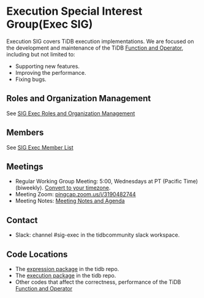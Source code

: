 # Execution Special Interest Group(Exec SIG)

Execution SIG covers TiDB execution implementations. We are focused on the development and maintenance of the TiDB [Function and Operator](https://pingcap.com/docs/dev/reference/sql/functions-and-operators/reference/), including but not limited to:

* Supporting new features.
* Improving the performance.
* Fixing bugs.

## Roles and Organization Management

See [SIG Exec Roles and Organization Management](roles-and-organization-management.md)

## Members

See [SIG Exec Member List](https://contributor.tidb.io/sig/execution)

## Meetings

* Regular Working Group Meeting: 5:00, Wednesdays at PT (Pacific Time) (biweekly). [Convert to your timezone](http://www.thetimezoneconverter.com/?t=5:00&tz=PT%20%28Pacific%20Time%29).
* Meeting Zoom: [pingcap.zoom.us/j/3190482744](https://pingcap.zoom.us/j/3190482744)
* Meeting Notes: [Meeting Notes and Agenda](https://docs.google.com/document/d/1bHZs-qj91jH0crUFgROQ0P076rosDQNm2CsUTvDr0zo/edit)

## Contact

* Slack: channel #sig-exec in the tidbcommunity slack workspace.

## Code Locations

* The [expression package](https://github.com/pingcap/tidb/tree/master/expression) in the tidb repo.
* The [execution package](https://github.com/pingcap/tidb/tree/master/executor) in the tidb repo.
* Other codes that affect the correctness, performance of the TiDB [Function and Operator](https://pingcap.com/docs/dev/reference/sql/functions-and-operators/reference/)
